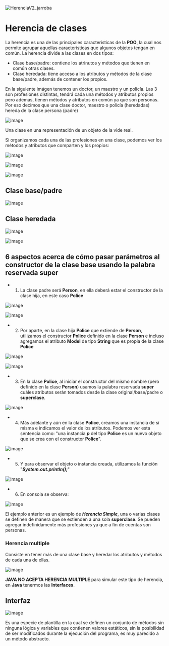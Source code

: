 ![HerenciaV2_jarroba](https://user-images.githubusercontent.com/92232878/179843219-af0b857e-70b5-4f35-8517-322193fb35eb.png)

# Herencia de clases

La herencia es una de las principales caracteristicas de la **POO**, la cual nos permite agrupar aquellas características que algunos objetos tengan en común.
La herencia divide a las clases en dos tipos:

* Clase base/padre: contiene los atrinutos y métodos que tienen en común otras clases.
* Clase heredada: tiene acceso a los atributos y métodos de la clase base/padre, además de contener los propios.

En la siguiente imágen tenemos un doctor, un maestro y un policía. Las 3 son profesiones distintas, tendrá cada una métodos y atributos propios pero además, tienen 
métodos y atributos en común ya que son personas. Por eso decimos que una clase doctor, maestro o policía (heredadas) hereda de la clase persona (padre)

![image](https://user-images.githubusercontent.com/92232878/179846914-2ec988b7-dab9-46f4-abb1-9f64aa6e4195.png)

Una clase en una representación de un objeto de la vide real.

Si organizamos cada una de las profesiones en una clase, podemos ver los métodos y atributos que comparten y los propios:

![image](https://user-images.githubusercontent.com/92232878/179847344-8166e77d-24c0-4e3b-a9d4-d2d14442014a.png)

![image](https://user-images.githubusercontent.com/92232878/179847871-4ee77590-8561-4d1e-b145-e3b060d1f017.png)

![image](https://user-images.githubusercontent.com/92232878/179847989-52fe189d-14ae-415d-810a-4a2b900b02ed.png)

## Clase base/padre
![image](https://user-images.githubusercontent.com/92232878/179848207-11330ed8-df12-456b-80b2-26f0aea456a6.png)

## Clase heredada
![image](https://user-images.githubusercontent.com/92232878/179848386-17cdd73e-5575-40cc-86cc-8c1f3a575391.png)

![image](https://user-images.githubusercontent.com/92232878/179850533-04cab6f8-7aac-4572-895e-2450d380302e.png)

## 6 aspectos acerca de cómo pasar parámetros al constructor de la clase base usando la palabra reservada **super**

* 1) La clase padre será **Person**, en ella deberá estar el constructor de la clase hija, en este caso **Police**

![image](https://user-images.githubusercontent.com/92232878/179852085-f5e9f897-8116-4de0-9f58-ab3912626c68.png)

![image](https://user-images.githubusercontent.com/92232878/179852131-873c9373-74f1-4e44-aa6a-8c12aab819c4.png)

* 2) Por aparte, en la clase hija **Police** que extiende de **Person**, utilizamos el constructor **Police** definido en la clase **Person** e incluso agregamos 
el atributo **Model** de tipo **String** que es propia de la clase **Police**

![image](https://user-images.githubusercontent.com/92232878/179853724-fe1bf7e3-7604-4fb2-92fc-8d3f54a088f3.png)

![image](https://user-images.githubusercontent.com/92232878/179853794-6003fd60-38c1-4c04-9bf5-cb36f838d6c4.png)

* 3) En la clase **Police**, al iniciar el constructor del mismo nombre (pero definido en la clase **Person**) usamos la palabra reservada **super** cuáles 
atributos serán tomados desde la clase original/base/padre o **superclase**.

![image](https://user-images.githubusercontent.com/92232878/179854461-04b4a8d1-97a2-460a-b8c9-466093b37552.png)

* 4) Más adelante y aún en la clase **Police**, creamos una instancia de sí misma e indicamos el valor de los atributos. Podemos ver esta sentencia como: "una 
instancia ***p*** del tipo **Police** es un nuevo objeto que se crea con el constructor **Police**".

![image](https://user-images.githubusercontent.com/92232878/179855309-8bd2c6c5-13d5-45e6-a793-8bd0ea9b60cf.png)

* 5) Y para observar el objeto o instancia creada, utilizamos la función "***System.out.println();***"

![image](https://user-images.githubusercontent.com/92232878/179855645-72ab5bad-89a4-4c78-b696-6e28eba9860d.png)

* 6) En consola se observa:

![image](https://user-images.githubusercontent.com/92232878/179855760-c38205fd-37ce-43d9-a021-fe2728fc633b.png)

El ejemplo anterior es un ejemplo de ***Herencia Simple***, una o varias clases se definen de manera que se extienden a una sola **superclase**. Se pueden 
agregar indefinidamente más profesiones ya que a fin de cuentas son personas.

### Herencia multiple

Consiste en tener más de una clase base y heredar los atributos y métodos de cada una de ellas.

![image](https://user-images.githubusercontent.com/92232878/179856922-78f2c0f3-7f3e-4789-aa5b-d131e3986f0c.png)

**JAVA NO ACEPTA HERENCIA MULTIPLE** para simular este tipo de herencia, en **Java** tenermos las **Interfaces**.

## Interfaz

![image](https://user-images.githubusercontent.com/92232878/179857532-64e20084-fcb8-434c-9de2-9c47eb3554dd.png)

Es una especie de plantilla en la cual se definen un conjunto de métodos sin ninguna lógica y variables que contienen valores estáticos, sin la posibilidad 
de ser modificados durante la ejecución del programa, es muy parecido a un método abstracto.

